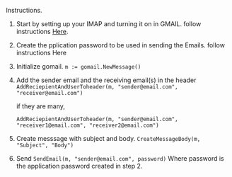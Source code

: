 Instructions.

1. Start by setting up your IMAP and turning it on in GMAIL.
follow instructions <a href="https://support.google.com/a/answer/9003945#imap_gmail&zippy=%2Cstep-turn-on-imap-in-gmail
">Here</a>.

2. Create the pplication password to be used in sending the Emails.
follow instructions <a hrref="https://support.google.com/mail/answer/185833">Here</a>

3. Initialize gomail.
    `m := gomail.NewMessage()`

4. Add the sender email and the receiving email(s) in the header
    `AddReciepientAndUserToheader(m, "sender@email.com", "receiver@email.com")`

    if they are many, 

    `AddReciepientAndUserToheader(m, "sender@email.com", "receiver1@email.com", "receiver2@email.com")`

5. Create messsage with subject and body.
    `CreateMessageBody(m, "Subject", "Body")`

6. Send
    `SendEmail(m, "sender@email.com", password)`
    Where password is the application password created in step 2.
